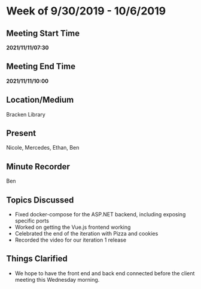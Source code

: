 # Week of 9/30/2019 - 10/6/2019

## Meeting Start Time

**2021/11/11/07:30** 

## Meeting End Time

**2021/11/11/10:00** 

## Location/Medium

Bracken Library 

 
## Present

Nicole, Mercedes, Ethan, Ben  

## Minute Recorder

Ben 

## Topics Discussed

- Fixed docker-compose for the ASP.NET backend, including exposing specific ports
- Worked on getting the Vue.js frontend working
- Celebrated the end of the iteration with Pizza and cookies
- Recorded the video for our iteration 1 release


## Things Clarified
- We hope to have the front end and back end connected before the client meeting this Wednesday morning.
